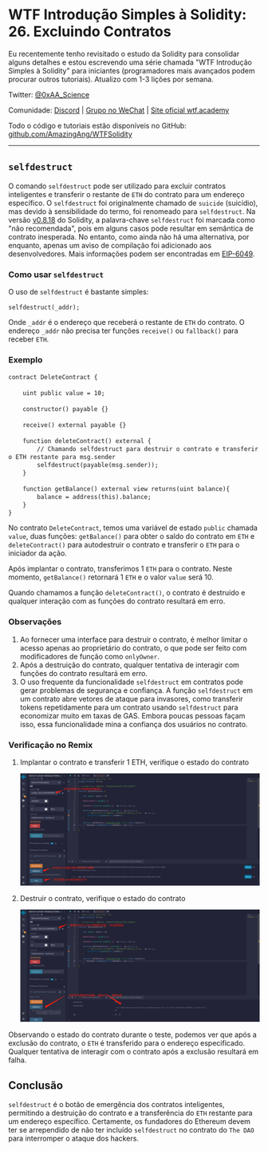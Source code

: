 # WTF Introdução Simples à Solidity: 26. Excluindo Contratos

Eu recentemente tenho revisitado o estudo da Solidity para consolidar alguns detalhes e estou escrevendo uma série chamada "WTF Introdução Simples à Solidity" para iniciantes (programadores mais avançados podem procurar outros tutoriais). Atualizo com 1-3 lições por semana.

Twitter: [@0xAA_Science](https://twitter.com/0xAA_Science)

Comunidade: [Discord](https://discord.gg/5akcruXrsk) | [Grupo no WeChat](https://docs.google.com/forms/d/e/1FAIpQLSe4KGT8Sh6sJ7hedQRuIYirOoZK_85miz3dw7vA1-YjodgJ-A/viewform?usp=sf_link) | [Site oficial wtf.academy](https://wtf.academy)

Todo o código e tutoriais estão disponíveis no GitHub: [github.com/AmazingAng/WTFSolidity](https://github.com/AmazingAng/WTF-Solidity)

---

## `selfdestruct`

O comando `selfdestruct` pode ser utilizado para excluir contratos inteligentes e transferir o restante de `ETH` do contrato para um endereço específico. O `selfdestruct` foi originalmente chamado de `suicide` (suicídio), mas devido à sensibilidade do termo, foi renomeado para `selfdestruct`. Na versão [v0.8.18](https://blog.soliditylang.org/2023/02/01/solidity-0.8.18-release-announcement/) do Solidity, a palavra-chave `selfdestruct` foi marcada como "não recomendada", pois em alguns casos pode resultar em semântica de contrato inesperada. No entanto, como ainda não há uma alternativa, por enquanto, apenas um aviso de compilação foi adicionado aos desenvolvedores. Mais informações podem ser encontradas em [EIP-6049](https://eips.ethereum.org/EIPS/eip-6049).

### Como usar `selfdestruct`

O uso de `selfdestruct` é bastante simples:

```solidity
selfdestruct(_addr);
```

Onde `_addr` é o endereço que receberá o restante de `ETH` do contrato. O endereço `_addr` não precisa ter funções `receive()` ou `fallback()` para receber `ETH`.

### Exemplo

```solidity
contract DeleteContract {

    uint public value = 10;

    constructor() payable {}

    receive() external payable {}

    function deleteContract() external {
        // Chamando selfdestruct para destruir o contrato e transferir o ETH restante para msg.sender
        selfdestruct(payable(msg.sender));
    }

    function getBalance() external view returns(uint balance){
        balance = address(this).balance;
    }
}
```

No contrato `DeleteContract`, temos uma variável de estado `public` chamada `value`, duas funções: `getBalance()` para obter o saldo do contrato em `ETH` e `deleteContract()` para autodestruir o contrato e transferir o `ETH` para o iniciador da ação.

Após implantar o contrato, transferimos 1 `ETH` para o contrato. Neste momento, `getBalance()` retornará 1 `ETH` e o valor `value` será 10.

Quando chamamos a função `deleteContract()`, o contrato é destruído e qualquer interação com as funções do contrato resultará em erro.

### Observações

1. Ao fornecer uma interface para destruir o contrato, é melhor limitar o acesso apenas ao proprietário do contrato, o que pode ser feito com modificadores de função como `onlyOwner`.
2. Após a destruição do contrato, qualquer tentativa de interagir com funções do contrato resultará em erro.
3. O uso frequente da funcionalidade `selfdestruct` em contratos pode gerar problemas de segurança e confiança. A função `selfdestruct` em um contrato abre vetores de ataque para invasores, como transferir tokens repetidamente para um contrato usando `selfdestruct` para economizar muito em taxas de GAS. Embora poucas pessoas façam isso, essa funcionalidade mina a confiança dos usuários no contrato.

### Verificação no Remix

1. Implantar o contrato e transferir 1 ETH, verifique o estado do contrato

    ![deployContract.png](./img/26-1.png)
2. Destruir o contrato, verifique o estado do contrato

    ![deleteContract.png](./img/26-2.png)

Observando o estado do contrato durante o teste, podemos ver que após a exclusão do contrato, o `ETH` é transferido para o endereço especificado. Qualquer tentativa de interagir com o contrato após a exclusão resultará em falha.

## Conclusão

`selfdestruct` é o botão de emergência dos contratos inteligentes, permitindo a destruição do contrato e a transferência do `ETH` restante para um endereço específico. Certamente, os fundadores do Ethereum devem ter se arrependido de não ter incluído `selfdestruct` no contrato do `The DAO` para interromper o ataque dos hackers.

